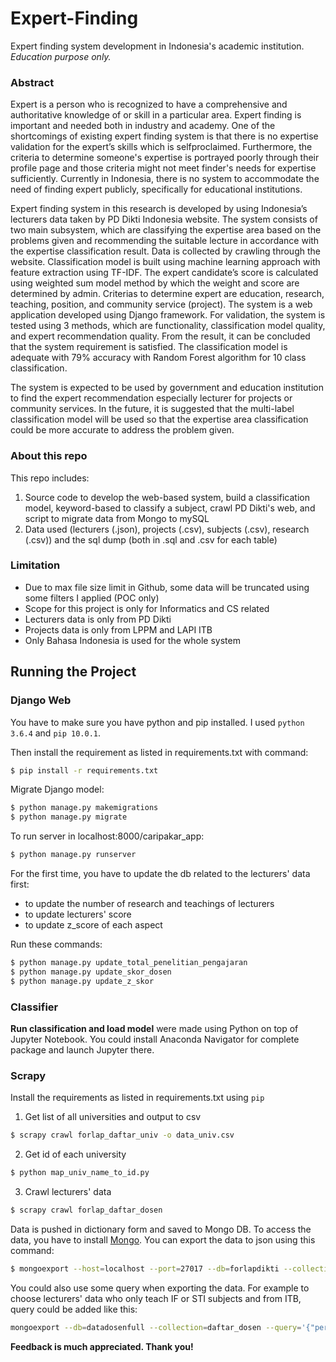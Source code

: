 # Expert-Finding


Expert finding system development in Indonesia's academic institution.
*Education purpose only.*


### Abstract

Expert is a person who is recognized to have a comprehensive and authoritative knowledge of or skill in a particular area. Expert finding is important and needed both in industry and academy. One of the shortcomings of existing expert finding system is that there is no expertise validation for the expert’s skills which is selfproclaimed. Furthermore, the criteria to determine someone's expertise is portrayed poorly through their profile page and those criteria might not meet finder's needs for expertise sufficiently. Currently in Indonesia, there is no system to accommodate the need of finding expert publicly, specifically for educational institutions. 

Expert finding system in this research is developed by using Indonesia’s lecturers data taken by PD Dikti Indonesia website. The system consists of two main subsystem, which are classifying the expertise area based on the problems given and recommending the suitable lecture in accordance with the expertise classification result. Data is collected by crawling through the website. Classification model is built using machine learning approach with feature extraction using TF-IDF. The expert candidate’s score is calculated using weighted sum model method by which the weight and score are determined by admin. Criterias to determine expert are education, research, teaching, position, and community service (project). The system is a web application developed using Django framework. For validation, the system is tested using 3 methods, which are functionality, classification model quality, and expert recommendation quality. From the result, it can be concluded that the system requirement is satisfied. The classification model is adequate with 79% accuracy with Random Forest algorithm for 10 class classification. 

The system is expected to be used by government and education institution to find the expert recommendation especially lecturer for projects or community services. In the future, it is suggested that the multi-label classification model will be used so that the expertise area classification could be more accurate to address the problem given. 


### About this repo


This repo includes:
1. Source code to develop the web-based system, build a classification model, keyword-based to classify a subject, crawl PD Dikti's web, and script to migrate data from Mongo to mySQL
2. Data used (lecturers (.json), projects (.csv), subjects (.csv), research (.csv)) and the sql dump (both in .sql and .csv for each table)


### Limitation


- Due to max file size limit in Github, some data will be truncated using some filters I applied (POC only)
- Scope for this project is only for Informatics and CS related
- Lecturers data is only from PD Dikti
- Projects data is only from LPPM and LAPI ITB
- Only Bahasa Indonesia is used for the whole system


## Running the Project

### Django Web

You have to make sure you have python and pip installed.
I used `python 3.6.4` and `pip 10.0.1`.

Then install the requirement as listed in requirements.txt with command:
```sh
$ pip install -r requirements.txt
```

Migrate Django model:
```sh
$ python manage.py makemigrations
$ python manage.py migrate
```

To run server in localhost:8000/caripakar_app:
```sh
$ python manage.py runserver 
```

For the first time, you have to update the db related to the lecturers' data first:
  - to update the number of research and teachings of lecturers
  - to update lecturers' score
  - to update z_score of each aspect

Run these commands:
```sh
$ python manage.py update_total_penelitian_pengajaran
$ python manage.py update_skor_dosen 
$ python manage.py update_z_skor
```

### Classifier

**Run classification and load model** were made using Python on top of Jupyter Notebook.
You could install Anaconda Navigator for complete package and launch Jupyter there.


### Scrapy

Install the requirements as listed in requirements.txt using `pip`

1. Get list of all universities and output to csv
```sh
$ scrapy crawl forlap_daftar_univ -o data_univ.csv
```

2. Get id of each university
```sh
$ python map_univ_name_to_id.py
```

3. Crawl lecturers' data
```sh
$ scrapy crawl forlap_daftar_dosen
```

Data is pushed in dictionary form and saved to Mongo DB.
To access the data, you have to install [Mongo](https://www.mongodb.com/).
You can export the data to json using this command:
```sh
$ mongoexport --host=localhost --port=27017 --db=forlapdikti --collection=daftar_dosen --out=data.json
```

You could also use some query when exporting the data. 
For example to choose lecturers' data who only teach IF or STI subjects and from ITB, query could be added like this:
```sh
mongoexport --db=datadosenfull --collection=daftar_dosen --query='{"perguruan_tinggi": "Institut Teknologi Bandung", "program_studi": { $in: ["Informatika", "Sistem dan Teknologi Informasi"] }}' --out=dataitbifsti.json 
```


**Feedback is much appreciated. Thank you!**
